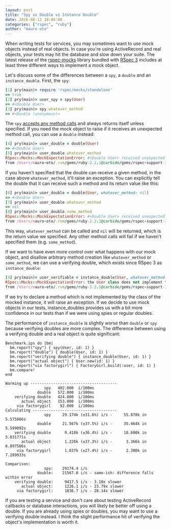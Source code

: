 ```yaml
---
layout: post
title: "Spy vs Double vs Instance Double"
date: 2016-08-12 18:04:00
categories: ["rspec", "ruby"]
author: "mauro-oto"
---
```


When writing tests for services, you may sometimes want to use mock objects
instead of real objects. In case you're using ActiveRecord and real
objects, your tests may hit the database and slow down your suite. The
latest release of the [rspec-mocks](https://github.com/rspec/rspec-mocks)
library bundled with [RSpec 3](http://rspec.info) includes at least three
different ways to implement a mock object.

Let's discuss some of the differences between a `spy`, a `double` and an
`instance_double`. First, the `spy`:

```ruby
[1] pry(main)> require 'rspec/mocks/standalone'
=> true
[2] pry(main)> user_spy = spy(User)
=> #<Double User>
[3] pry(main)> spy.whatever_method
=> #<Double (anonymous)>
```

<!--more-->

The `spy` [accepts any method calls](https://relishapp.com/rspec/rspec-mocks/docs/basics/spies)
and always returns itself unless specified. If you need the mock object to raise
if it receives an unexpected method call, you can use a `double` instead:

```ruby
[4] pry(main)> user_double = double(User)
=> #<Double User>
[5] pry(main)> user_double.whatever_method
RSpec::Mocks::MockExpectationError: #<Double User> received unexpected message :whatever_method with (no args)
from /Users/mauro-oto/.rvm/gems/ruby-2.2.1@carbide/gems/rspec-support-3.5.0/lib/rspec/support.rb:87:in block in <module:Support>
```

If you haven't specified that the double can receive a given method, in the case
above `whatever_method`, it'll raise an exception. You can explicitly tell the
double that it can receive such a method and its return value like this:

```ruby
[6] pry(main)> user_double = double(User, whatever_method: nil)
=> #<Double User>
[7] pry(main)> user_double.whatever_method
=> nil
[8] pry(main)> user_double.some_method
RSpec::Mocks::MockExpectationError: #<Double User> received unexpected message :some_method with (no args)
from /Users/mauro-oto/.rvm/gems/ruby-2.2.1@carbide/gems/rspec-support-3.5.0/lib/rspec/support.rb:87:in block in <module:Support>
```

This way, `whatever_method` can be called and `nil` will be returned, which is
the return value we specified. Any other method calls will fail if we
haven't specified them (e.g. `some_method`).

If we want to have even more control over what happens with our mock object, and
disallow arbitrary method creation like `whatever_method` or `some_method`, we
can use a verifying double, which exists since RSpec 3 as `instance_double`:

```ruby
[9] pry(main)> user_verifiable = instance_double(User, whatever_method: nil)
RSpec::Mocks::MockExpectationError: the User class does not implement the instance method: whatever_method
from /Users/mauro-oto/.rvm/gems/ruby-2.2.1@carbide/gems/rspec-support-3.5.0/lib/rspec/support.rb:87:in block in <module:Support>
```

If we try to declare a method which is not implemented by the class of the
mocked instance, it will raise an exception. If we decide to use mock objects in
our tests, instance_doubles provides us with a bit more confidence in our tests
than if we were using spies or regular doubles.

The performance of `instance_double` is slightly worse than `double` or `spy`
because verifying doubles are more complex. The difference between using a
verifying double and a real object is quite significant:

```
Benchmark.ips do |bm|
  bm.report("spy") { spy(User, id: 1) }
  bm.report("double") { double(User, id: 1) }
  bm.report("verifying double") { instance_double(User, id: 1) }
  bm.report("actual object") { User.new(id: 1) }
  bm.report("via factorygirl") { FactoryGirl.build(:user, id: 1) }
  bm.compare!
end

Warming up --------------------------------------
                 spy   402.000  i/100ms
              double   572.000  i/100ms
    verifying double   424.000  i/100ms
       actual object   153.000  i/100ms
     via factorygirl    92.000  i/100ms
Calculating -------------------------------------
                 spy     29.174k (±31.6%) i/s -     55.878k in   5.575866s
              double     21.567k (±37.5%) i/s -     35.464k in   5.599092s
    verifying double      9.418k (±36.4%) i/s -     10.600k in   5.031771s
       actual object      1.226k (±37.3%) i/s -      3.366k in   6.897566s
     via factorygirl      1.037k (±27.4%) i/s -      2.300k in   7.289933s

Comparison:
                 spy:    29174.4 i/s
              double:    21567.0 i/s - same-ish: difference falls within error
    verifying double:     9417.5 i/s - 3.10x slower
       actual object:     1226.1 i/s - 23.79x slower
     via factorygirl:     1036.7 i/s - 28.14x slower
```

If you are testing a service and don't care about testing ActiveRecord callbacks
or database interactions, you will likely be better off using a double. If
you are already using spies or doubles, you may want to use a verifying double
instead. I think the slight performance hit of verifying the object's
implementation is worth it.
